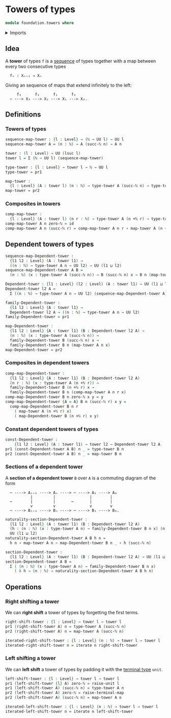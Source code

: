 # Towers of types

```agda
module foundation.towers where
```

<details><summary>Imports</summary>

```agda
open import elementary-number-theory.addition-natural-numbers
open import elementary-number-theory.natural-numbers

open import foundation.contractible-types
open import foundation.dependent-pair-types
open import foundation.equality-dependent-function-types
open import foundation.equivalences
open import foundation.fundamental-theorem-of-identity-types
open import foundation.homotopy-induction
open import foundation.identity-types
open import foundation.iterating-functions
open import foundation.structure-identity-principle
open import foundation.unit-type
open import foundation.univalence
open import foundation.universe-levels

open import foundation-core.function-types
open import foundation-core.homotopies
```

</details>

## Idea

A **tower** of types `f` is a [sequence](foundation.sequences.md) of types
together with a map between every two consecutive types

```text
  fₙ : Xₙ₊₁ → Xₙ
```

Giving an sequence of maps that extend infinitely to the left:

```text
     f₃      f₂      f₁      f₀
  ⋯ ---> X₃ ---> X₂ ---> X₁ ---> X₀.
```

## Definitions

### Towers of types

```agda
sequence-map-tower : {l : Level} → (ℕ → UU l) → UU l
sequence-map-tower A = (n : ℕ) → A (succ-ℕ n) → A n

tower : (l : Level) → UU (lsuc l)
tower l = Σ (ℕ → UU l) (sequence-map-tower)

type-tower : {l : Level} → tower l → ℕ → UU l
type-tower = pr1

map-tower :
  {l : Level} (A : tower l) (n : ℕ) → type-tower A (succ-ℕ n) → type-tower A n
map-tower = pr2
```

### Composites in towers

```agda
comp-map-tower :
  {l : Level} (A : tower l) (n r : ℕ) → type-tower A (n +ℕ r) → type-tower A n
comp-map-tower A n zero-ℕ = id
comp-map-tower A n (succ-ℕ r) = comp-map-tower A n r ∘ map-tower A (n +ℕ r)
```

## Dependent towers of types

```agda
sequence-map-Dependent-tower :
  {l1 l2 : Level} (A : tower l1) →
  ((n : ℕ) → type-tower A n → UU l2) → UU (l1 ⊔ l2)
sequence-map-Dependent-tower A B =
  (n : ℕ) (x : type-tower A (succ-ℕ n)) → B (succ-ℕ n) x → B n (map-tower A n x)

Dependent-tower : {l1 : Level} (l2 : Level) (A : tower l1) → UU (l1 ⊔ lsuc l2)
Dependent-tower l2 A =
  Σ ((n : ℕ) → type-tower A n → UU l2) (sequence-map-Dependent-tower A)

family-Dependent-tower :
  {l1 l2 : Level} {A : tower l1} →
  Dependent-tower l2 A → ((n : ℕ) → type-tower A n → UU l2)
family-Dependent-tower = pr1

map-Dependent-tower :
  {l1 l2 : Level} {A : tower l1} (B : Dependent-tower l2 A) →
  (n : ℕ) (x : type-tower A (succ-ℕ n)) →
  family-Dependent-tower B (succ-ℕ n) x →
  family-Dependent-tower B n (map-tower A n x)
map-Dependent-tower = pr2
```

### Composites in dependent towers

```agda
comp-map-Dependent-tower :
  {l1 l2 : Level} {A : tower l1} (B : Dependent-tower l2 A)
  (n r : ℕ) (x : type-tower A (n +ℕ r)) →
  family-Dependent-tower B (n +ℕ r) x →
  family-Dependent-tower B n (comp-map-tower A n r x)
comp-map-Dependent-tower B n zero-ℕ x y = y
comp-map-Dependent-tower {A = A} B n (succ-ℕ r) x y =
  comp-map-Dependent-tower B n r
    ( map-tower A (n +ℕ r) x)
    ( map-Dependent-tower B (n +ℕ r) x y)
```

### Constant dependent towers of types

```agda
const-Dependent-tower :
    {l1 l2 : Level} (A : tower l1) → tower l2 → Dependent-tower l2 A
pr1 (const-Dependent-tower A B) n _ = type-tower B n
pr2 (const-Dependent-tower A B) n _ = map-tower B n
```

### Sections of a dependent tower

A **section of a dependent tower** `B` over `A` is a commuting diagram of the
form

```text
  ⋯ ----> Aₙ₊₁ ----> Aₙ ----> ⋯ ----> A₁ ----> A₀
           |         |               |        |
  ⋯        |         |       ⋯       |        |
           v         v               v        v
  ⋯ ----> Bₙ₊₁ ----> Bₙ ----> ⋯ ----> B₁ ----> B₀.
```

```agda
naturality-section-Dependent-tower :
  {l1 l2 : Level} (A : tower l1) (B : Dependent-tower l2 A)
  (h : (n : ℕ) (x : type-tower A n) → family-Dependent-tower B n x) (n : ℕ) →
  UU (l1 ⊔ l2)
naturality-section-Dependent-tower A B h n =
  h n ∘ map-tower A n ~ map-Dependent-tower B n _ ∘ h (succ-ℕ n)

section-Dependent-tower :
  {l1 l2 : Level} (A : tower l1) (B : Dependent-tower l2 A) → UU (l1 ⊔ l2)
section-Dependent-tower A B =
  Σ ( (n : ℕ) (x : type-tower A n) → family-Dependent-tower B n x)
    ( λ h → (n : ℕ) → naturality-section-Dependent-tower A B h n)
```

## Operations

### Right shifting a tower

We can **right shift** a tower of types by forgetting the first terms.

```agda
right-shift-tower : {l : Level} → tower l → tower l
pr1 (right-shift-tower A) n = type-tower A (succ-ℕ n)
pr2 (right-shift-tower A) n = map-tower A (succ-ℕ n)

iterated-right-shift-tower : {l : Level} (n : ℕ) → tower l → tower l
iterated-right-shift-tower n = iterate n right-shift-tower
```

### Left shifting a tower

We can **left shift** a tower of types by padding it with the
[terminal type](foundation.unit-type.md) `unit`.

```agda
left-shift-tower : {l : Level} → tower l → tower l
pr1 (left-shift-tower {l} A) zero-ℕ = raise-unit l
pr1 (left-shift-tower A) (succ-ℕ n) = type-tower A n
pr2 (left-shift-tower A) zero-ℕ = raise-terminal-map
pr2 (left-shift-tower A) (succ-ℕ n) = map-tower A n

iterated-left-shift-tower : {l : Level} (n : ℕ) → tower l → tower l
iterated-left-shift-tower n = iterate n left-shift-tower
```
